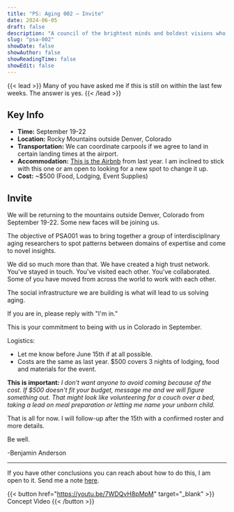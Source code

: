 ```yaml
---
title: "PS: Aging 002 — Invite"
date: 2024-06-05
draft: false
description: "A council of the brightest minds and boldest visions who are doing work that will contribute to solving aging."
slug: "psa-002"
showDate: false
showAuthor: false
showReadingTime: false
showEdit: false
---
```

{{< lead >}}
Many of you have asked me if this is still on within the last few weeks. The answer is yes.
{{< /lead >}}

## Key Info

- **Time:** September 19-22
- **Location:** Rocky Mountains outside Denver, Colorado
- **Transportation:** We can coordinate carpools if we agree to land in certain landing times at the airport.
- **Accommodation:** [This is the Airbnb](https://www.airbnb.com/rooms/32846947?source_impression_id=p3_1717597416_P3H8dTPnaPK26PnP&check_in=2024-09-19&guests=14&adults=14&check_out=2024-09-22) from last year. I am inclined to stick with this one or am open to looking for a new spot to change it up. 
- **Cost:** ~$500 (Food, Lodging, Event Supplies)

## Invite
We will be returning to the mountains outside Denver, Colorado from September 19-22. Some new faces will be joining us.

The objective of PSA001 was to bring together a group of interdisciplinary aging researchers to spot patterns between domains of expertise and come to novel insights. 

We did so much more than that. We have created a high trust network. You've stayed in touch. You've visited each other. You've collaborated. Some of you have moved from across the world to work with each other. 

The social infrastructure we are building is what will lead to us solving aging. 

If you are in, please reply with "I'm in."

This is your commitment to being with us in Colorado in September. 

Logistics:
- Let me know before June 15th if at all possible. 
- Costs are the same as last year. $500 covers 3 nights of lodging, food and materials for the event. 

**This is important:**
*I don't want anyone to avoid coming because of the cost. If $500 doesn't fit your budget, message me and we will figure something out. That might look like volunteering for a couch over a bed, taking a lead on meal preparation or letting me name your unborn child.*

That is all for now. I will follow-up after the 15th with a confirmed roster and more details.

Be well. 

-Benjamin Anderson

--- 

If you have other conclusions you can reach about how to do this, I am open to it. Send me a note [here](mailto:me@benjmaminbanderson.com). 

{{< button href="https://youtu.be/7WDQvH8pMpM" target="_blank" >}}
Concept Video
{{< /button >}}

